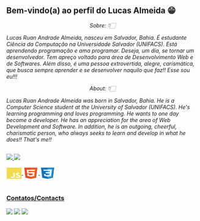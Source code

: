 ## Bem-vindo(a) ao perfil do Lucas Almeida 😁


<div align="center">
    <em>Sobre: 👇🏻</em>
</div>
<p>
	<em>
		Lucas Ruan Andrade Almeida, nasceu em Salvador, Bahia. É estudante Ciência da Computação na Universidade Salvador (UNIFACS). Está aprendendo programação e ama programar. Deseja, um dia, se tornar um desenvolvedor. Tem apreço voltado para área de Desenvolvimento Web e de Softwares. Além disso, é uma pessoa extrovertida, alegre, carismática, que busca sempre aprender e se desenvolver naquilo que faz!! Esse sou eu!!!</em>
</p>

<div align="center">
    <em>About: 👇🏻</em>
</div>
<p>
	<em>Lucas Ruan Andrade Almeida was born in Salvador, Bahia. He is a Computer Science student at the University of Salvador (UNIFACS). He's learning programming and loves programming. He wants to one day become a developer. He has an appreciation for the area of Web Development and Software. In addition, he is an outgoing, cheerful, charismatic person, who always seeks to learn and develop in what he does!! That's me!!</em>
</p>

##
 <div>
   <a href="https://github.com/luffrado2">
   <img height="180em" src="https://github-readme-stats.vercel.app/api?username=luffrado2&show_icons=true&theme=tokyonight&include_all_commits=true&count_private=true"/>
   <img height="180em" src="https://github-readme-stats.vercel.app/api/top-langs/?username=luffrado2&layout=compact&langs_count=6&theme=tokyonight"/>

</div>
<div style="display: inline_block"><br>
  <img align="center" alt="Js" height="30" width="40" src="https://raw.githubusercontent.com/devicons/devicon/master/icons/javascript/javascript-plain.svg">
  <img align="center" alt="HTML" height="30" width="40" src="https://raw.githubusercontent.com/devicons/devicon/master/icons/html5/html5-original.svg">
  <img align="center" alt="CSS" height="30" width="40" src="https://raw.githubusercontent.com/devicons/devicon/master/icons/css3/css3-original.svg">
</div>
 
 <br>
 
  ### Contatos/Contacts
 
<div> 
  <a href="https://www.instagram.com/lucas_almeida3720/" target="_blank"><img src="https://img.shields.io/badge/-Instagram-%23E4405F?style=for-the-badge&logo=instagram&logoColor=white" target="_blank"></a>
  <a href = "mailto:eulucasalmeida21@gmail.com"><img src="https://img.shields.io/badge/-Gmail-%23333?style=for-the-badge&logo=gmail&logoColor=white" target="_blank"></a>
  <a href="" target="_blank"><img src="https://img.shields.io/badge/-LinkedIn-%230077B5?style=for-the-badge&logo=linkedin&logoColor=white" target="_blank"></a> 
 

</div>
